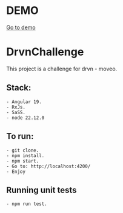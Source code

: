 # DEMO
[Go to demo](https://drvn-challenge.netlify.app/)

# DrvnChallenge

This project is a challenge for drvn - moveo.

## Stack: 
    - Angular 19.
    - RxJs.
    - SaSS.
    - node 22.12.0

## To run: 
    - git clone.
    - npm install.
    - npm start.
    - Go to: http://localhost:4200/
    - Enjoy

## Running unit tests
    - npm run test.

